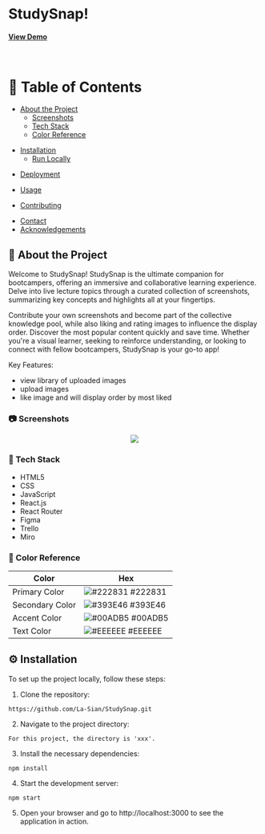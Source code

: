 <!-- **Brief:**

Tasked to develop a custom frontend application using React, to solve a problem past and current Bootcampers experience on the Bootcamp.

**Approach:**

Team manifesto:

Ensure that all members learn and understand diverse aspects of the project, enabling collaborative contributions instead of isolated work based on individual strengths.

Made it visual, committed and regularly revised.

Problem / Ideation / Planning:

Problem: Gaps in note taking watching live demos. Ideation: Disney Ideation to work through possible solutions. Planning: Developed a work backlog using Trello.

**Result:**

StudySnap, a revision app that efficiently locates organised and reliable notes on specific topics from live BC14 lectures.
 -->
 
  <h1>
    StudySnap! 
  </h1>
  
  <!-- Badges -->
<h4>
    <a href="https://github.com/Louis3797/awesome-readme-template/">View Demo</a>
  </h4>
  
  </div>

<br />

<!-- Table of Contents -->
# :notebook_with_decorative_cover: Table of Contents

- [About the Project](#star2-about-the-project)
  * [Screenshots](#camera-screenshots)
  * [Tech Stack](#space_invader-tech-stack)
  * [Color Reference](#art-color-reference)
<!--   * [Environment Variables](#key-environment-variables) -->
<!-- - [Getting Started](#toolbox-getting-started) -->
<!--   * [Prerequisites](#bangbang-prerequisites) -->
- [Installation](#gear-installation)
  * [Run Locally](#running-run-locally)
<!--   * [Running Tests](#test_tube-running-tests) -->
<!--   * [Run Locally](#running-run-locally) -->
  * [Deployment](#triangular_flag_on_post-deployment)
- [Usage](#eyes-usage)
<!-- - [Roadmap](#compass-roadmap) -->
- [Contributing](#wave-contributing)
<!--   * [Code of Conduct](#scroll-code-of-conduct)
- [FAQ](#grey_question-faq) -->
<!-- - [License](#warning-license) -->
- [Contact](#handshake-contact)
- [Acknowledgements](#gem-acknowledgements)

<!-- About the Project -->
## :star2: About the Project
Welcome to StudySnap!
StudySnap is the ultimate companion for bootcampers, offering an immersive and collaborative learning experience. Delve into live lecture topics through a curated collection of screenshots, summarizing key concepts and highlights all at your fingertips.

Contribute your own screenshots and become part of the collective knowledge pool, while also liking and rating images to influence the display order. Discover the most popular content quickly and save time. Whether you're a visual learner, seeking to reinforce   understanding, or looking to connect with fellow bootcampers, StudySnap is your go-to app!

Key Features:
- view library of uploaded images
- upload images
- like image and will display order by most liked

<!-- Screenshots -->
### :camera: Screenshots

<div align="center"> 
  <img src="https://github.com/La-Sian/StudySnap/assets/122037588/857753ba-939e-4664-a9dc-ed4321ce8cd0" />
</div>

<!-- TechStack -->
### :space_invader: Tech Stack

- HTML5
- CSS
- JavaScript
- React.js
- React Router
- Figma
- Trello
- Miro


<!-- Color Reference -->
### :art: Color Reference

| Color             | Hex                                                                |
| ----------------- | ------------------------------------------------------------------ |
| Primary Color | ![#222831](https://via.placeholder.com/10/222831?text=+) #222831 |
| Secondary Color | ![#393E46](https://via.placeholder.com/10/393E46?text=+) #393E46 |
| Accent Color | ![#00ADB5](https://via.placeholder.com/10/00ADB5?text=+) #00ADB5 |
| Text Color | ![#EEEEEE](https://via.placeholder.com/10/EEEEEE?text=+) #EEEEEE |

 <!-- Badges -->

<!-- Installation -->
## :gear: Installation     

To set up the project locally, follow these steps:

1. Clone the repository:

```
https://github.com/La-Sian/StudySnap.git
```


2. Navigate to the project directory:

  `For this project, the directory is 'xxx'.`


3. Install the necessary dependencies:

```
npm install
```

4. Start the development server:

```
npm start
```

5. Open your browser and go to http://localhost:3000 to see the application in action.

